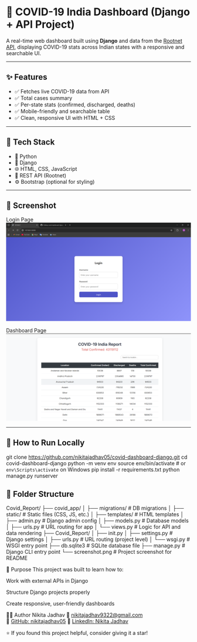 # 🦠 COVID-19 India Dashboard (Django + API Project)

A real-time web dashboard built using **Django** and data from the [Rootnet API](https://api.rootnet.in/covid19-in/stats/latest), displaying COVID-19 stats across Indian states with a responsive and searchable UI.

---

## ✨ Features

- ✅ Fetches live COVID-19 data from API
- ✅ Total cases summary
- ✅ Per-state stats (confirmed, discharged, deaths)
- ✅ Mobile-friendly and searchable table
- ✅ Clean, responsive UI with HTML + CSS

---

## 🧰 Tech Stack

- 🐍 Python
- 🌿 Django
- 🌐 HTML, CSS, JavaScript
- 🔗 REST API (Rootnet)
- ⚙️ Bootstrap (optional for styling)

---
## 📸 Screenshot

Login Page
![Login Screenshot](https://github.com/nikitajadhav05/covid-dashboard-django/blob/main/LOGINscreenshot.png?raw=true)

Dashboard Page
![Dashboard Screenshot](https://github.com/nikitajadhav05/covid-dashboard-django/blob/main/DASHBOARDscreenshot.png?raw=true)


---

## 🚀 How to Run Locally


git clone https://github.com/nikitajadhav05/covid-dashboard-django.git
cd covid-dashboard-django
python -m venv env
source env/bin/activate  # or `env\Scripts\activate` on Windows
pip install -r requirements.txt
python manage.py runserver





## 📁 Folder Structure
Covid_Report/
├── covid_app/
│ ├── migrations/ # DB migrations
│ ├── static/ # Static files (CSS, JS, etc.)
│ ├── templates/ # HTML templates
│ ├── admin.py # Django admin config
│ ├── models.py # Database models
│ ├── urls.py # URL routing for app
│ └── views.py # Logic for API and data rendering
├── Covid_Report/
│ ├── init.py
│ ├── settings.py # Django settings
│ ├── urls.py # URL routing (project level)
│ └── wsgi.py # WSGI entry point
├── db.sqlite3 # SQLite database file
├── manage.py # Django CLI entry point
└── screenshot.png # Project screenshot for README






📌 Purpose
This project was built to learn how to:

Work with external APIs in Django

Structure Django projects properly

Create responsive, user-friendly dashboards


🙋‍♀️ Author
Nikita Jadhav
📧 [nikitajadhav9322@gmail.com](mailto:nikitajadhav9322@gmail.com)  
🔗 [GitHub: nikitajadhav05](https://github.com/nikitajadhav05)
🔗 [LinkedIn: Nikita Jadhav](https://www.linkedin.com/in/nikita-jadhav-899867316)





⭐ If you found this project helpful, consider giving it a star!




